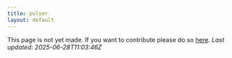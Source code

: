 ```yaml
---
title: pulser
layout: default
---
```


This page is not yet made. If you want to contribute please do so [here](https://github.com/CrazyH2/Bigstone/blob/wiki/components/pulser.md).
_Last updated: 2025-06-28T11:03:46Z_
